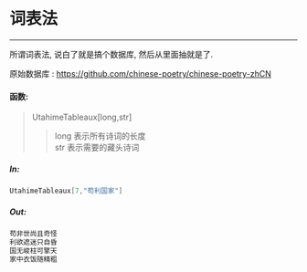 # 词表法

---

所谓词表法, 说白了就是搞个数据库, 然后从里面抽就是了.

原始数据库 : https://github.com/chinese-poetry/chinese-poetry-zhCN

#### 函数: 


>UtahimeTableaux[long,str]
>> long 表示所有诗词的长度\
>> str 表示需要的藏头诗词


##### In: 
```mathematica
UtahimeTableaux[7,"苟利国家"]
```

##### Out:
```mathematica
苟非世尚且奇怪
利欲遮迷只自昏
国无峻柱可擎天
家中衣饭随精粗
```